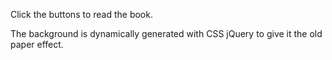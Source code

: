Click the buttons to read the book. 

The background is dynamically generated with CSS jQuery to give it the old paper effect.